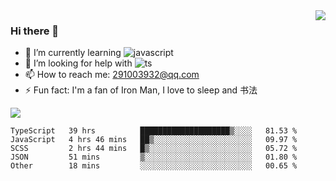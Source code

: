 <img align='right' src='https://github-readme-stats.vercel.app/api?username=niaogege&show_icons=true&theme=radical'/>

### Hi there 👋

- 🌱 I’m currently learning ![javascript](https://img.shields.io/badge/javacript-learn-orange)
- 🤔 I’m looking for help with ![ts](https://img.shields.io/badge/ts-learn-yellow)
- 📫 How to reach me: 291003932@qq.com
- ⚡ Fun fact:  I'm a fan of Iron Man, I love to sleep and 书法

![](https://github-readme-stats.vercel.app/api/top-langs/?username=niaogege&layout=compact)

<!--START_SECTION:waka-->
```text
TypeScript   39 hrs          ████████████████████▒░░░░   81.53 % 
JavaScript   4 hrs 46 mins   ██▒░░░░░░░░░░░░░░░░░░░░░░   09.97 % 
SCSS         2 hrs 44 mins   █▒░░░░░░░░░░░░░░░░░░░░░░░   05.72 % 
JSON         51 mins         ▒░░░░░░░░░░░░░░░░░░░░░░░░   01.80 % 
Other        18 mins         ░░░░░░░░░░░░░░░░░░░░░░░░░   00.65 % 
```
<!--END_SECTION:waka-->
